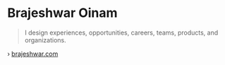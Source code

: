 # Brajeshwar Oinam

> I design experiences, opportunities, careers, teams, products, and organizations.

› [brajeshwar.com](https://brajeshwar.com)